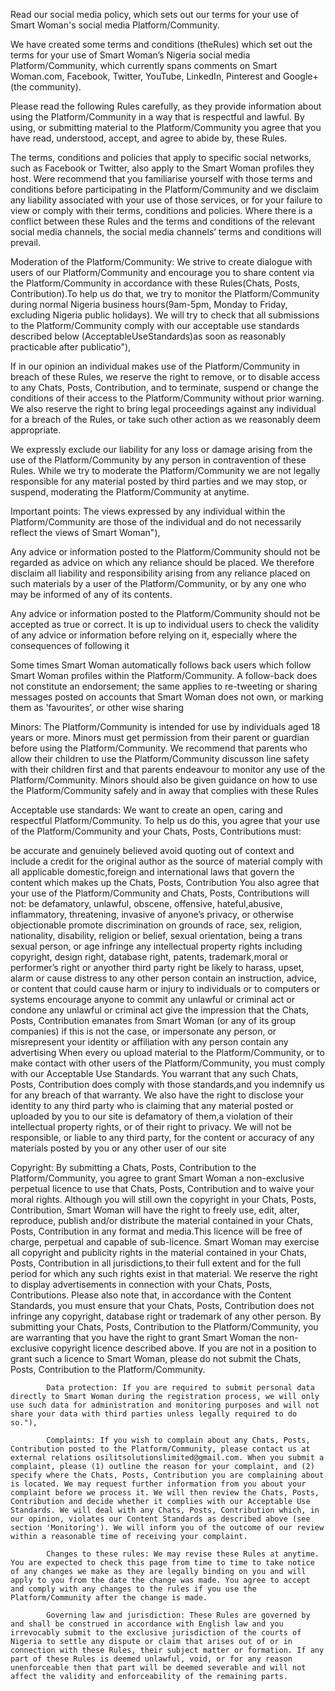 Read our social media policy, which sets out our terms for your use of Smart Woman's social media Platform/Community.

We have created some terms and conditions (theRules) which set out the terms for your use of Smart Woman’s Nigeria social media Platform/Community, which currently spans comments on Smart Woman.com, Facebook, Twitter, YouTube, LinkedIn, Pinterest and Google+ (the community).

Please read the following Rules carefully, as they provide information about using the Platform/Community in a way that is respectful and lawful. By using, or submitting material to the Platform/Community you agree that you have read, understood, accept, and agree to abide by, these Rules.

The terms, conditions and policies that apply to specific social networks, such as Facebook or Twitter, also apply to the Smart Woman profiles they host. Were recommend that you familiarise yourself with those terms and conditions before participating in the Platform/Community and we disclaim any liability associated with your use of those services, or for your failure to view or comply with their terms, conditions and policies. Where there is a conflict between these Rules and the terms and conditions of the relevant social media channels, the social media channels’ terms and conditions will prevail.

Moderation of the Platform/Community: We strive to create dialogue with users of our Platform/Community and encourage you to share content via the Platform/Community in accordance with these Rules(Chats, Posts, Contribution).To help us do that, we try to monitor the Platform/Community during normal Nigeria business hours(9am-5pm, Monday to Friday, excluding Nigeria public holidays). We will try to check that all submissions to the Platform/Community comply with our acceptable use standards described below (AcceptableUseStandards)as soon as reasonably practicable after publicatio"),

If in our opinion an individual makes use of the Platform/Community in breach of these Rules, we reserve the right to remove, or to disable access to any Chats, Posts, Contribution, and to terminate, suspend or change the conditions of their access to the Platform/Community without prior warning. We also reserve the right to bring legal proceedings against any individual for a breach of the Rules, or take such other action as we reasonably deem appropriate.

We expressly exclude our liability for any loss or damage arising from the use of the Platform/Community by any person in contravention of these Rules. While we try to moderate the Platform/Community we are not legally responsible for any material posted by third parties and we may stop, or suspend, moderating the Platform/Community at anytime.

Important points: The views expressed by any individual within the Platform/Community are those of the individual and do not necessarily reflect the views of Smart Woman"),

Any advice or information posted to the Platform/Community should not be regarded as advice on which any reliance should be placed. We therefore disclaim all liability and responsibility arising from any reliance placed on such materials by a user of the Platform/Community, or by any one who may be informed of any of its contents.

Any advice or information posted to the Platform/Community should not be accepted as true or correct. It is up to individual users to check the validity of any advice or information before relying on it, especially where the consequences of following it

Some times Smart Woman automatically follows back users which follow Smart Woman profiles within the Platform/Community. A follow-back does not constitute an endorsement; the same applies to re-tweeting or sharing messages posted on accounts that Smart Woman does not own, or marking them as 'favourites', or other wise sharing

Minors: The Platform/Community is intended for use by individuals aged 18 years or more. Minors must get permission from their parent or guardian before using the Platform/Community. We recommend that parents who allow their children to use the Platform/Community discusson line safety with their children first and that parents endeavour to monitor any use of the Platform/Community. Minors should also be given guidance on how to use the Platform/Community safely and in away that complies with these Rules


Acceptable use standards:  We want to create an open, caring and respectful Platform/Community. To help us do this, you agree that your use of the Platform/Community and your Chats, Posts, Contributions must:

be accurate and genuinely believed avoid quoting out of context and include a credit for the original author as the source of material comply with all applicable domestic,foreign and international laws that govern the content which makes up the Chats, Posts, Contribution You also agree that your use of the Platform/Community and Chats, Posts, Contributions will not: be defamatory, unlawful, obscene, offensive, hateful,abusive, inflammatory, threatening, invasive of anyone’s privacy, or otherwise objectionable promote discrimination on grounds of race, sex, religion, nationality, disability, religion or belief, sexual orientation, being a trans sexual person, or age infringe any intellectual property rights including copyright, design right, database right, patents, trademark,moral or performer’s right or anyother third party right be likely to harass, upset, alarm or cause distress to any other person contain an instruction, advice, or content that could cause harm or injury to individuals or to computers or systems encourage anyone to commit any unlawful or criminal act or condone any unlawful or criminal act give the impression that the Chats, Posts, Contribution emanates from Smart Woman (or any of its group companies) if this is not the case, or impersonate any person, or misrepresent your identity or affiliation with any person contain any advertising When every ou upload material to the Platform/Community, or to make contact with other users of the Platform/Community, you must comply with our Acceptable Use Standards. You warrant that any such Chats, Posts, Contribution does comply with those standards,and you indemnify us for any breach of that warranty. We also have the right to disclose your identity to any third party who is claiming that any material posted or uploaded by you to our site is defamatory of them,a violation of their intellectual property rights, or of their right to privacy. We will not be responsible, or liable to any third party, for the content or accuracy of any materials posted by you or any other user of our site

Copyright: By submitting a Chats, Posts, Contribution to the Platform/Community, you agree to grant Smart Woman a non-exclusive perpetual licence to use that Chats, Posts, Contribution and to waive your moral rights. Although you will still own the copyright in your Chats, Posts, Contribution, Smart Woman will have the right to freely use, edit, alter, reproduce, publish and/or distribute the material contained in your Chats, Posts, Contribution in any format and media.This licence will be free of charge, perpetual and capable of sub-licence. Smart Woman may exercise all copyright and publicity rights in the material contained in your Chats, Posts, Contribution in all jurisdictions,to their full extent and for the full period for which any such rights exist in that material. We reserve the right to display advertisements in connection with your Chats, Posts, Contributions. Please also note that, in accordance with the Content Standards, you must ensure that your Chats, Posts, Contribution does not infringe any copyright, database right or trademark of any other person. By submitting your Chats, Posts, Contribution to the Platform/Community, you are warranting that you have the right to grant Smart Woman the non-exclusive copyright licence described above. If you are not in a position to grant such a licence to Smart Woman, please do not submit the Chats, Posts, Contribution to the Platform/Community.

            Data protection: If you are required to submit personal data directly to Smart Woman during the registration process, we will only use such data for administration and monitoring purposes and will not share your data with third parties unless legally required to do so."),

            Complaints: If you wish to complain about any Chats, Posts, Contribution posted to the Platform/Community, please contact us at external relations osilitsolutionslimited@gmail.com. When you submit a complaint, please (1) outline the reason for your complaint, and (2) specify where the Chats, Posts, Contribution you are complaining about is located. We may request further information from you about your complaint before we process it. We will then review the Chats, Posts, Contribution and decide whether it complies with our Acceptable Use Standards. We will deal with any Chats, Posts, Contribution which, in our opinion, violates our Content Standards as described above (see section 'Monitoring'). We will inform you of the outcome of our review within a reasonable time of receiving your complaint.

            Changes to these rules: We may revise these Rules at anytime. You are expected to check this page from time to time to take notice of any changes we make as they are legally binding on you and will apply to you from the date the change was made. You agree to accept and comply with any changes to the rules if you use the Platform/Community after the change is made.

            Governing law and jurisdiction: These Rules are governed by and shall be construed in accordance with English law and you irrevocably submit to the exclusive jurisdiction of the courts of Nigeria to settle any dispute or claim that arises out of or in connection with these Rules, their subject matter or formation. If any part of these Rules is deemed unlawful, void, or for any reason unenforceable then that part will be deemed severable and will not affect the validity and enforceability of the remaining parts.
